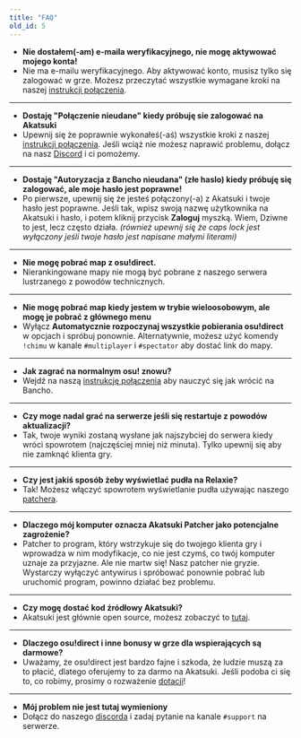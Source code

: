 ```yaml
---
title: "FAQ"
old_id: 5
---
```


- **Nie dostałem(-am) e-maila weryfikacyjnego, nie mogę aktywować mojego konta!**
- Nie ma e-mailu weryfikacyjnego. Aby aktywować konto, musisz tylko się zalogować w grze. Możesz przeczytać wszystkie wymagane kroki na naszej [instrukcji połączenia](/doc/connection_guide).

-----------------------

- **Dostaję "Połączenie nieudane" kiedy próbuję sie zalogować na Akatsuki**  
- Upewnij się że poprawnie wykonałeś(-aś) wszystkie kroki z naszej [instrukcji połączenia](https://akatsuki.gg/doc/connection_guide). Jeśli wciąż nie możesz naprawić problemu, dołącz na nasz [Discord](https://akatsuki.gg/discord) i ci pomożemy.

-----------------------

- **Dostaję "Autoryzacja z Bancho nieudana" (złe haslo) kiedy próbuję się zalogować, ale moje hasło jest poprawne!**  
- Po pierwsze, upewnij się że jesteś połączony(-a) z Akatsuki i twoje hasło jest poprawne. Jeśli tak, wpisz swoją nazwę użytkownika na Akatsuki i hasło, i potem kliknij przycisk **Zaloguj** myszką. Wiem, Dziwne to jest, lecz często działa. *(również upewnij się że caps lock jest wyłączony jeśli twoje hasło jest napisane małymi literami)*

-----------------------

- **Nie mogę pobrać map z osu!direct.**
- Nierankingowane mapy nie mogą być pobrane z naszego serwera lustrzanego z powodów technicznych.

-----------------------

- **Nie mogę pobrać map kiedy jestem w trybie wieloosobowym, ale mogę je pobrać z głównego menu**
- Wyłącz **Automatycznie rozpoczynaj wszystkie pobierania osu!direct** w opcjach i spróbuj ponownie. Alternatywnie, możesz użyć komendy `!chimu` w kanale `#multiplayer` i `#spectator` aby dostać link do mapy.

-----------------------

- **Jak zagrać na normalnym osu! znowu?**
- Wejdź na naszą [instrukcję połączenia](/doc/connection_guide) aby nauczyć się jak wrócić na Bancho.

-----------------------

- **Czy moge nadal grać na serwerze jeśli się restartuje z powodów aktualizacji?**
- Tak, twoje wyniki zostaną wysłane jak najszybciej do serwera kiedy wróci spowrotem (najczęściej mniej niż minuta). Tylko upewnij się aby nie zamknąć klienta gry.

-----------------------

- **Czy jest jakiś sposób żeby wyświetlać pudła na Relaxie?**
- Tak! Możesz włączyć spowrotem wyświetlanie pudła używając naszego [patchera](https://akatsuki.gg/patcher).

-----------------------

- **Dlaczego mój komputer oznacza Akatsuki Patcher jako potencjalne zagrożenie?**
- Patcher to program, który wstrzykuje się do twojego klienta gry i wprowadza w nim modyfikacje, co nie jest czymś, co twój komputer uznaje za przyjazne. Ale nie martw się! Nasz patcher nie gryzie. Wystarczy wyłączyć antywirus i spróbować ponownie pobrać lub uruchomić program, powinno działać bez problemu.

-----------------------

- **Czy mogę dostać kod źródłowy Akatsuki?**
-  Akatsuki jest głównie open source, możesz zobaczyć to [tutaj](https://github.com/osuAkatsuki/).

-----------------------

- **Dlaczego osu!direct i inne bonusy w grze dla wspierających są darmowe?**
- Uważamy, że osu!direct jest bardzo fajne i szkoda, że ludzie muszą za to płacić, dlatego oferujemy to za darmo na Akatsuki. Jeśli podoba ci się to, co robimy, prosimy o rozważenie [dotacji](/donate)!

-----------------------

- **Mój problem nie jest tutaj wymieniony**
- Dołącz do naszego [discorda](https://akatsuki.gg/discord) i zadaj pytanie na kanale `#support` na serwerze.
